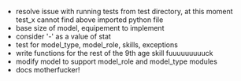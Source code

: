 - resolve issue with running tests from test directory, at this moment test_x cannot find above imported python file
- base size of model, equipement to implement
- consider '-' as a value of stat
- test for model_type, model_role, skills, exceptions
- write functions for the rest of the 9th age skill fuuuuuuuuuck
- modify model to support model_role and model_type modules
- docs motherfucker!